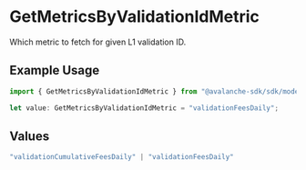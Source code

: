 # GetMetricsByValidationIdMetric

Which metric to fetch for given L1 validation ID.

## Example Usage

```typescript
import { GetMetricsByValidationIdMetric } from "@avalanche-sdk/sdk/models/operations";

let value: GetMetricsByValidationIdMetric = "validationFeesDaily";
```

## Values

```typescript
"validationCumulativeFeesDaily" | "validationFeesDaily"
```